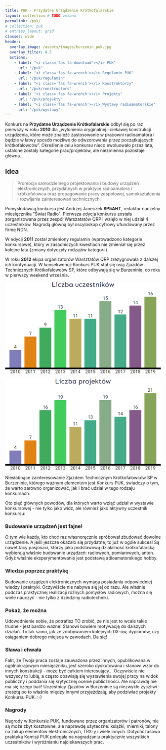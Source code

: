 ```yaml
---
title: PUK - Przydatne Urządzenie Krótkofalarskie
layout: collection # TODO zmiana
permalink: /puk/
# collection: puk
# entries_layout: grid
classes: wide
header:
  overlay_image: /assets/images/burzenin_puk.jpg
  overlay_filter: 0.5
  actions:
    - label: "<i class='fas fa-download'></i> PUK"
      url: "/puk"
    - label: "<i class='fas fa-wrench'></i> Regulamin PUK"
      url: "/puk/regulamin"
    - label: "<i class='fas fa-wrench'></i> Konstruktorzy"
      url: "/puk/constructors"
    - label: "<i class='fas fa-wrench'></i> Projekty"
      url: "/puk/projekty"
    - label: "<i class='fas fa-wrench'></i> Wystawy radioamatorskie"
      url: "/puk/wystawy"
---
```



Konkurs na **Przydatne Urządzenie Krótkofalarskie** odbył się po raz pierwszy w roku **2010** dla „wyłonienia oryginalnej i ciekawej konstrukcji urządzenia, które może znaleźć zastosowanie w pracowni radioamatora i będzie w łatwy sposób możliwe do odwzorowania przez początkujących krótkofalowców”. Określenie celu konkursu nieco ewoluowało przez lata, ustalone zostały kategorie prac/projektów, ale niezmienna pozostaje główna...

## Idea

> Promocja samodzielnego projektowania i budowy urządzeń elektronicznych, przydatnych w praktyce radioamatora i krótkofalowca oraz propagowanie pracy zespołowej, samokształcenia i rozwijania zainteresowań technicznych.

Pomysłodawcą konkursu jest Andrzej Janeczek **SP5AHT**, redaktor naczelny miesięcznika "Świat Radio". Pierwsza edycja konkursu została zorganizowana przez zespół Warszatatów QRP i wzięło w niej udział 4 uczestników. Nagrodą główną był oscyloskop cyfrowy ufundowany przez firmę NDN.

W edycji **2011** został zmieniony regulamin (wprowadzono kategorie konkursowe), który w zasadniczych kwestiach nie zmieniał się przez kolejne lata (zmiany dotyczyły rodzajów kategorii).

W roku **2012** ekipa organizatorów Warsztatów QRP zrezygnowała z dalszej ich kontynuacji. W konsekwencji Konkurs PUK stał się osią Zjazdów Technicznych Krótkofalowców SP, które odbywają się w Burzeninie, co roku w pierwszy weekend września.

![](/assets/images/puk_uczestnicy.png) 

![](/assets/images/puk_projekty.png) 

Niesłabnące zainteresowanie Zjazdem Technicznym Krótkofalowców SP w Burzeninie, którego ważnym elementem jest Konkurs PUK, świadczy o tym, że warto zarówno organizować, jak i brać udział w tego rodzaju konkursach.

Oto pięć głównych powodów, dla których warto wziąć udział w wystawie konkursowej - nie tylko jako widz, ale również jako aktywny uczestnik konkursu:

### Budowanie urządzeń jest fajne!
O tym wie każdy, kto choć raz własnoręcznie spróbował zbudować dowolne urządzenie. A jeśli jeszcze okazało się przydatne, to już w ogóle sukces! Są nawet tacy pasjonaci, którzy jako podstawową działalność krótkofalarską wybierają właśnie budowanie urządzeń: radiowych, pomiarowych, anten. Gdyż właśnie eksperymentowanie jest podstawą adioamatorskiego hobby.

### Wiedza poprzez praktykę
Budowanie urządzeń elektronicznych wymaga posiadania odpowiedniej wiedzy i praktyki. Oczywiście nie nabywa się jej od razu. Ale właśnie podczas praktycznej realizacji różnych pomysłów radiowych, można się wiele nauczyć - nie tylko z dziedziny radiotechniki.

### Pokaż, że można
Udowodnienie sobie, że potrafisz TO zrobić, że nie jest to wcale takie trudne - jest bardzo ważne! Stanowi bowiem motywację do dalszych działań. To tak samo, jak ze zdobywaniem kolejnych DX-ów, dyplomów, czy osiąganiem dobrego miejsca w zawodach. Da się!

### Sława i chwała
Fakt, że Twoja praca zostaje zauważona przez innych, opublikowana w ogólnokrajowym miesięczniku, jest szeroko dyskutowana i stanowi wzór do innych konstrukcji - może być całkiem interesujący... Oczywiście nie wszyscy to lubią, a często obawiają się wystawienia swojej pracy na widok publiczny i poddania się krytycznej ocenie publiczności. Ale naprawdę nie ma się czego bać! Uczestnicy Zjazdów w Burzeninie są niezwykle życzliwi - zresztą po to właśnie między innymi przyjeżdżają, aby podziwiać projekty Konkursu PUK. :-)

### Nagrody
Nagrody w Konkursie PUK, fundowane przez organizatorów i patronów, nie są może zbyt kosztowne, ale naprawdę użyteczne: książki, mierniki, talony na zakup elementów elektronicznych, TRX-y i wiele innych. Dotychczasowa praktyka Komisji PUK polegała na nagradzaniu praktycznie wszystkich uczestników i wyróżnianiu najciekawszych prac.